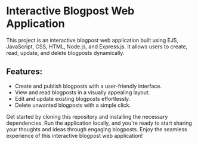<h1>Interactive Blogpost Web Application</h1>
  <p>This project is an interactive blogpost web application built using EJS, JavaScript, CSS, HTML, Node.js, and Express.js. It allows users to create, read, update, and delete blogposts dynamically.</p>
  <h2>Features:</h2>
  <ul>
    <li>Create and publish blogposts with a user-friendly interface.</li>
    <li>View and read blogposts in a visually appealing layout.</li>
    <li>Edit and update existing blogposts effortlessly.</li>
    <li>Delete unwanted blogposts with a simple click.</li>
  </ul>
  <p>Get started by cloning this repository and installing the necessary dependencies. Run the application locally, and you're ready to start sharing your thoughts and ideas through engaging blogposts. Enjoy the seamless experience of this interactive blogpost web application!</p>
